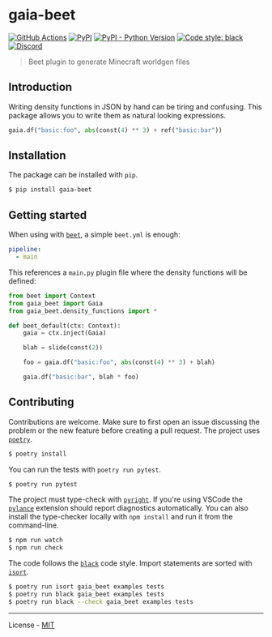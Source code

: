 # gaia-beet

[![GitHub Actions](https://github.com/misode/gaia/workflows/CI/badge.svg)](https://github.com/misode/gaia-beet/actions)
[![PyPI](https://img.shields.io/pypi/v/gaia-beet.svg)](https://pypi.org/project/gaia-beet/)
[![PyPI - Python Version](https://img.shields.io/pypi/pyversions/gaia-beet.svg)](https://pypi.org/project/gaia-beet/)
[![Code style: black](https://img.shields.io/badge/code%20style-black-000000.svg)](https://github.com/ambv/black)
[![Discord](https://img.shields.io/discord/900530660677156924?color=7289DA&label=discord&logo=discord&logoColor=fff)](https://discord.gg/98MdSGMm8j)

> Beet plugin to generate Minecraft worldgen files

## Introduction

Writing density functions in JSON by hand can be tiring and confusing. This package allows you to write them as natural looking expressions.

```py
gaia.df("basic:foo", abs(const(4) ** 3) + ref("basic:bar"))
```

## Installation

The package can be installed with `pip`.

```bash
$ pip install gaia-beet
```

## Getting started

When using with [`beet`](https://github.com/mcbeet/beet), a simple `beet.yml` is enough:
```yml
pipeline:
  - main
```

This references a `main.py` plugin file where the density functions will be defined:
```py
from beet import Context
from gaia_beet import Gaia
from gaia_beet.density_functions import *

def beet_default(ctx: Context):
    gaia = ctx.inject(Gaia)

    blah = slide(const(2))

    foo = gaia.df("basic:foo", abs(const(4) ** 3) + blah)

    gaia.df("basic:bar", blah * foo)
```

## Contributing

Contributions are welcome. Make sure to first open an issue discussing the problem or the new feature before creating a pull request. The project uses [`poetry`](https://python-poetry.org).

```bash
$ poetry install
```

You can run the tests with `poetry run pytest`.

```bash
$ poetry run pytest
```

The project must type-check with [`pyright`](https://github.com/microsoft/pyright). If you're using VSCode the [`pylance`](https://marketplace.visualstudio.com/items?itemName=ms-python.vscode-pylance) extension should report diagnostics automatically. You can also install the type-checker locally with `npm install` and run it from the command-line.

```bash
$ npm run watch
$ npm run check
```

The code follows the [`black`](https://github.com/psf/black) code style. Import statements are sorted with [`isort`](https://pycqa.github.io/isort/).

```bash
$ poetry run isort gaia_beet examples tests
$ poetry run black gaia_beet examples tests
$ poetry run black --check gaia_beet examples tests
```

---

License - [MIT](https://github.com/misode/gaia-beet/blob/main/LICENSE)
